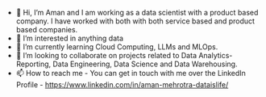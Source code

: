 - 👋 Hi, I’m Aman and I am working as a data scientist with a product based company. I have worked with both with both service based and product based companies. 
- 👀 I’m interested in anything data
- 🌱 I’m currently learning Cloud Computing, LLMs and MLOps.
- 💞️ I’m looking to collaborate on projects related to Data Analytics-Reporting, Data Engineering, Data Science and Data Warehousing.
- 📫 How to reach me - You can get in touch with me over the LinkedIn Profile - https://www.linkedin.com/in/aman-mehrotra-dataislife/

<!---
imamanmehrotra/imamanmehrotra is a ✨ special ✨ repository because its `README.md` (this file) appears on your GitHub profile.
You can click the Preview link to take a look at your changes.
--->
